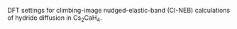 DFT settings for climbing-image nudged-elastic-band (CI-NEB) calculations of hydride diffusion in Cs<sub>2</sub>CaH<sub>4</sub>. 
